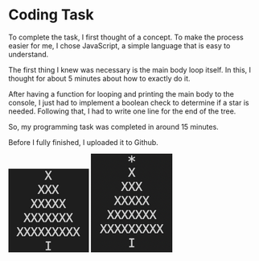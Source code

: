 
# Coding Task

To complete the task, I first thought of a concept.
To make the process easier for me, I chose JavaScript, a simple language that is easy to understand.

The first thing I knew was necessary is the main body loop itself.
In this, I thought for about 5 minutes about how to exactly do it.

After having a function for looping and printing the main body to the console, 
I just had to implement a boolean check to determine if a star is needed. Following that, 
I had to write one line for the end of the tree.

So, my programming task was completed in around 15 minutes.

Before I fully finished, I uploaded it to Github.

![Results without Star](result_no_star.png)
![Results with Star](results_star.png)